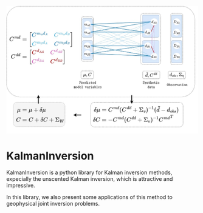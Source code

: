 ![MUKI](https://github.com/inlizard/KalmanInversion/blob/main/MUKI.jpg)

# KalmanInversion
KalmanInversion is a python library for Kalman inversion methods, expecially the unscented Kalman inversion, which is attractive and impressive.

In this library, we also present some applications of this method to geophysical joint inversion problems. 

